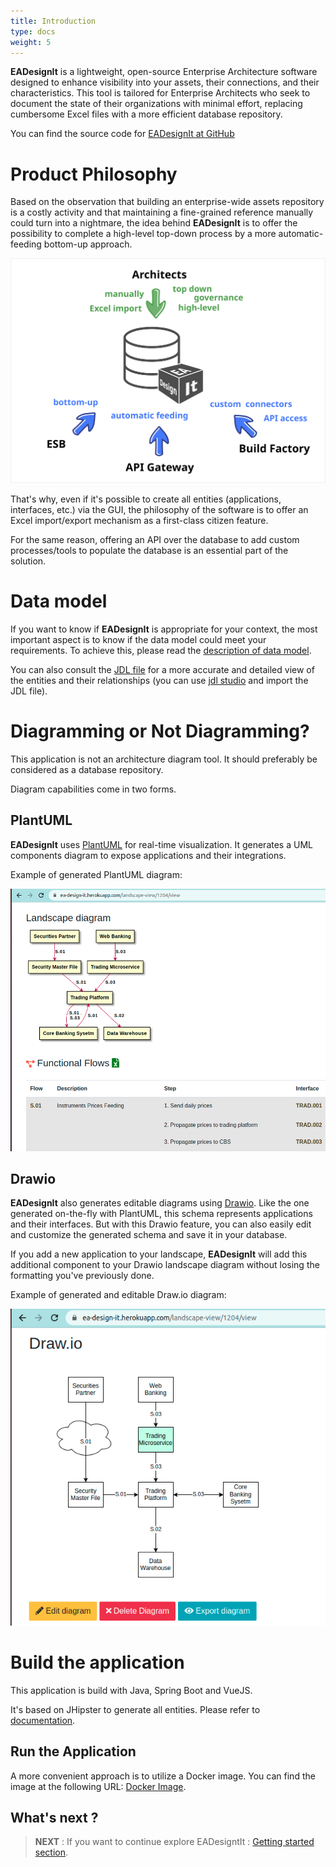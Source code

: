 ```yaml
---
title: Introduction
type: docs
weight: 5
---
```



**EADesignIt** is a lightweight, open-source Enterprise Architecture software designed to enhance visibility into your assets, their connections, and their characteristics. This tool is tailored for Enterprise Architects who seek to document the state of their organizations with minimal effort, replacing cumbersome Excel files with a more efficient database repository.

You can find the source code for [EADesignIt at GitHub](https://github.com/mauvaisetroupe/ea-design-it)

# Product Philosophy

Based on the observation that building an enterprise-wide assets repository is a costly activity and that maintaining a fine-grained reference manually could turn into a nightmare, the idea behind **EADesignIt** is to offer the possibility to complete a high-level top-down process by a more automatic-feeding bottom-up approach.

![approach](./images/top-bottom.svg)

That's why, even if it's possible to create all entities (applications, interfaces, etc.) via the GUI, the philosophy of the software is to offer an Excel import/export mechanism as a first-class citizen feature.

For the same reason, offering an API over the database to add custom processes/tools to populate the database is an essential part of the solution.

# Data model

If you want to know if **EADesignIt** is appropriate for your context, the most important aspect is to know if the data model could meet your requirements. To achieve this, please read the [description of data model](./metamodel/metamodel-model). 

You can also consult the [JDL file](https://github.com/mauvaisetroupe/ea-design-it/blob/main/jhipster-jdl-metamodel.jdl) for a more accurate and detailed view of the entities and their relationships (you can use [jdl studio](https://start.jhipster.tech/jdl-studio/) and import the JDL file).

# Diagramming or Not Diagramming?

This application is not an architecture diagram tool. It should preferably be considered as a database repository.

Diagram capabilities come in two forms.

## PlantUML

**EADesignIt** uses [PlantUML](https://www.plantuml.com) for real-time visualization. It generates a UML components diagram to expose applications and their integrations.

Example of generated PlantUML diagram:

![interface view](./application/screenshot-plantuml.png)

## Drawio

**EADesignIt** also generates editable diagrams using [Drawio](https://drawio-app.com). Like the one generated on-the-fly with PlantUML, this schema represents applications and their interfaces. But with this Drawio feature, you can also easily edit and customize the generated schema and save it in your database.

If you add a new application to your landscape, **EADesignIt** will add this additional component to your Drawio landscape diagram without losing the formatting you've previously done.

Example of generated and editable Draw.io diagram:

![Interface View](./application/screenshot-drawio.png)

# Build the application

This application is build with Java, Spring Boot and VueJS.

It's based on JHipster to generate all entities. Please refer to [documentation](https://github.com/mauvaisetroupe/ea-design-it/blob/main/docs/jhipster/jhipster.md).

## Run the Application

A more convenient approach is to utilize a Docker image. You can find the image at the following URL: [Docker Image](https://hub.docker.com/repository/docker/mauvaisetroupe/ea-design-it/).

## What's next ?

> **NEXT** : If you want to continue explore EADesigntIt : [Getting started section](./ea-design-it/getting-started/).